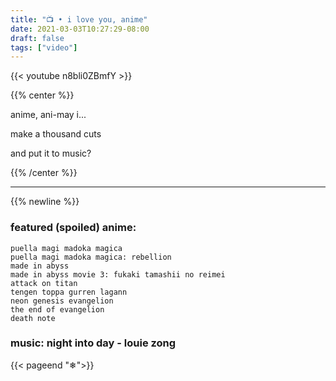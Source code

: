 ```yaml
---
title: "📺 • i love you, anime"
date: 2021-03-03T10:27:29-08:00
draft: false
tags: ["video"]
---
```


{{< youtube n8bli0ZBmfY >}}

{{% center %}}

anime, ani-may i...

make a thousand cuts

and put it to music?

{{% /center %}}

---
{{% newline %}}


### featured (spoiled) anime:
```
puella magi madoka magica
puella magi madoka magica: rebellion
made in abyss
made in abyss movie 3: fukaki tamashii no reimei
attack on titan
tengen toppa gurren lagann
neon genesis evangelion
the end of evangelion
death note
```

### music: night into day - louie zong

{{< pageend "❄">}}
